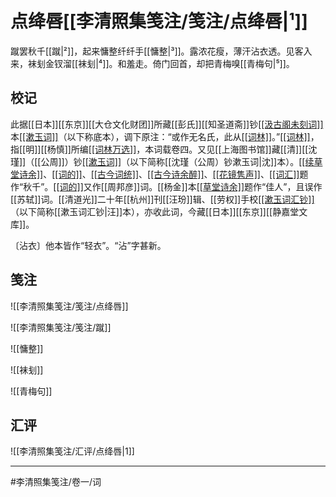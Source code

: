
# 点绛唇[[李清照集笺注/笺注/点绛唇|¹]]

蹴罢秋千[[蹴|²]]，起来慵整纤纤手[[慵整|³]]。露浓花瘦，薄汗沾衣透。见客入来，袜刬金钗溜[[袜刬|⁴]]。和羞走。倚门回首，却把青梅嗅[[青梅句|⁵]]。

## 校记

此据[[日本]][[东京]][[大仓文化财团]]所藏[[彭氏]][[知圣道斋]]钞<u>[[汲古阁未刻词]]</u>本<u>[[漱玉词]]</u>（以下称底本），调下原注：“或作无名氏，此从<u>[[词林]]</u>。”<u>[[词林]]</u>，指[[明]][[杨慎]]所编<u>[[词林万选]]</u>，本词载卷四。又见[[上海图书馆]]藏[[清]][[沈瑾]]（[[公周]]）钞<u>[[漱玉词]]</u>（以下简称[[沈瑾（公周）钞漱玉词|沈]]本）。<u>[[续草堂诗余]]</u>、<u>[[词的]]</u>、<u>[[古今词统]]</u>、<u>[[古今诗余醉]]</u>、<u>[[花镜隽声]]</u>、<u>[[词汇]]</u>题作“秋千”。<u>[[词的]]</u>又作[[周邦彦]]词。[[杨金]]本<u>[[草堂诗余]]</u>题作“佳人”，且误作[[苏轼]]词。[[清道光]]二十年[[杭州]]刊[[汪玢]]辑、[[劳权]]手校<u>[[漱玉词汇钞]]</u>（以下简称[[漱玉词汇钞|汪]]本），亦收此词，今藏[[日本]][[东京]][[静嘉堂文库]]。

〔沾衣〕他本皆作“轻衣”。“沾”字甚新。

## 笺注

![[李清照集笺注/笺注/点绛唇]]

![[李清照集笺注/笺注/蹴]]

![[慵整]]

![[袜刬]]

![[青梅句]]

## 汇评

![[李清照集笺注/汇评/点绛唇|1]]

---

#李清照集笺注/卷一/词
